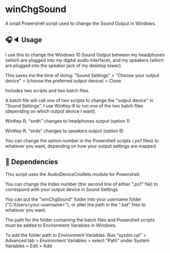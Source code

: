 # winChgSound
A small Powershell script used to change the Sound Output in Windows.

## :headphones::speaker: Usage

I use this to change the Windows 10 Sound Output between my headphones (which are plugged into my digital audio interface), and my speakers (which are plugged into the speaker jack of my desktop tower).

This saves me the time of doing: "Sound Settings" > "Choose your output device" > (choose the preferred output device) > Close

Includes two scripts and two batch files.

A batch file will call one of two scripts to change the "output device" in "Sound Settings". I use WinKey-R to run one of the two batch files (depending on which output device I want).

WinKey-R, "sndh" changes to headphones output (option 1)

WinKey-R, "snds" changes to speakers output (option 6)

You can change the option number in the Powershell scripts (.ps1 files) to whatever you want, depending on how your output settings are mapped.

## :turtle: Dependencies

This script uses the AudioDeviceCmdlets module for Powershell.

You can change the Index number (the second line of either ".ps1" file) to correspond with your output device in Sound Settings.

You can put the "winChgSound" folder into your username folder ("C:\Users\<your-username>\"), or alter the path in the ".bat" files to whatever you want.

The path for the folder containing the batch files and Powershell scripts must be added to Environment Variables in Windows. 

To add the folder path to Environment Variables: 
Run "sysdm.cpl" > Advanced tab > Environment Variables > select "Path" under System Variables > Edit > Add